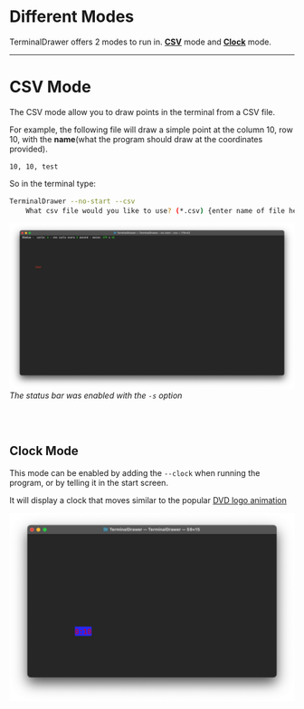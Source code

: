 # Different Modes

TerminalDrawer offers 2 modes to run in. [**CSV**](#csv-mode) mode and [**Clock**](#clock-mode) mode.

---

# CSV Mode

The CSV mode allow you to draw points in the terminal from a CSV file.

For example, the following file will draw a simple point at the column 10, row 10, with the **name**(what the program should draw at the coordinates provided).

```csv
10, 10, test
```

So in the terminal type:

```sh
TerminalDrawer --no-start --csv
    What csv file would you like to use? (*.csv) {enter name of file here}
```

![CSV Mode preview](images/csv.png)
*The status bar was enabled with the `-s` option*

<br>
<br>

## Clock Mode

This mode can be enabled by adding the `--clock` when running the program, or by telling it in the start screen.

It will display a clock that moves similar to the popular [DVD logo animation](https://www.bouncingdvdlogo.com)

![Clock mode preview](images/clock.png)
